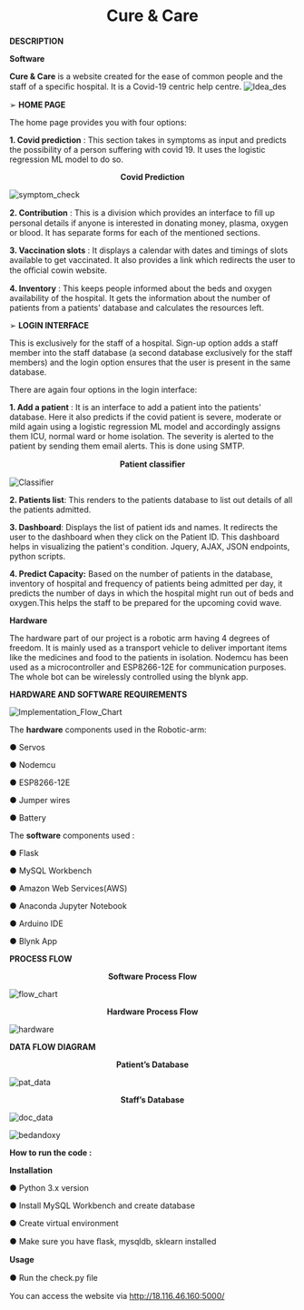 <h1 align="center"><b>
    Cure & Care
  </b>
</h1>

**DESCRIPTION**

**Software**

**Cure & Care** is a website created for the ease of common people and the staff of a speciﬁc hospital. It is a Covid-19 centric help centre.
![Idea_des](https://user-images.githubusercontent.com/54552117/118690973-39079b80-b826-11eb-8282-1ff124bbde4c.PNG)

➢ **HOME PAGE**

The home page provides you with four options:

**1. Covid prediction** : This section takes in symptoms as input and predicts the possibility of a person suffering with covid 19. It uses the logistic regression ML model to do so.





<p align="center"><b>
    Covid Prediction
  </b>
</p>

![symptom_check](https://user-images.githubusercontent.com/54552117/118691567-d662cf80-b826-11eb-9fe4-fba958069419.png)


**2. Contribution** : This is a division which provides an interface to ﬁll up personal details if anyone is interested in donating money, plasma, oxygen or blood. It has separate forms for each of the mentioned sections.

**3. Vaccination slots** : It displays a calendar with dates and timings of slots available to get vaccinated. It also provides a link which redirects the user to the oﬃcial cowin website.

**4. Inventory** : This keeps people informed about the beds and oxygen availability of the hospital. It gets the information about the number of patients from a patients' database and calculates the resources left.

➢ **LOGIN INTERFACE**

This is exclusively for the staff of a hospital. Sign-up option adds a staff member into the staff database (a second database exclusively for the staff members) and the login option ensures that the user is present in the same database.





There are again four options in the login interface:

**1. Add a patient** : It is an interface to add a patient into the patients' database. Here it also predicts if the covid patient is severe, moderate or mild again using a logistic regression ML model and accordingly assigns them ICU, normal ward or home isolation. The severity is alerted to the patient by sending them email alerts. This is done using SMTP.

<p align="center"><b>
    Patient classiﬁer
  </b>
</p>

![Classifier](https://user-images.githubusercontent.com/54552117/118691773-07430480-b827-11eb-8faa-3cdb1179254e.png)

**2. Patients list**: This renders to the patients database to list out details of all the patients admitted.

**3. Dashboard**: Displays the list of patient ids and names. It redirects the user to the dashboard when they click on the Patient ID. This dashboard helps in visualizing the patient's condition. Jquery, AJAX, JSON endpoints, python scripts.

**4. Predict Capacity:** Based on the number of patients in the database, inventory of hospital and frequency of patients being admitted per day, it predicts the number of days in which the hospital might run out of beds and oxygen.This helps the staff to be prepared for the upcoming covid wave.





**Hardware**

The hardware part of our project is a robotic arm having 4 degrees of freedom. It is mainly used as a transport vehicle to deliver important items like the medicines and food to the patients in isolation. Nodemcu has been used as a microcontroller and ESP8266-12E for communication purposes. The whole bot can be wirelessly controlled using the blynk app.

**HARDWARE AND SOFTWARE REQUIREMENTS**

![Implementation_Flow_Chart](https://user-images.githubusercontent.com/54552117/118691908-2a6db400-b827-11eb-90f9-e8d606584151.PNG)

The **hardware** components used in the Robotic-arm:

● Servos

● Nodemcu

● ESP8266-12E

● Jumper wires

● Battery





The **software** components used :

● Flask

● MySQL Workbench

● Amazon Web Services(AWS)

● Anaconda Jupyter Notebook

● Arduino IDE

● Blynk App

**PROCESS FLOW**

<p align="center"><b>
    Software Process Flow
  </b>
</p>

![flow_chart](https://user-images.githubusercontent.com/54552117/118691982-3e191a80-b827-11eb-8af4-efd33a2607f9.png)



<p align="center"><b>
    Hardware Process Flow
  </b>
</p>

![hardware](https://user-images.githubusercontent.com/54552117/118692050-4d986380-b827-11eb-9c44-c1d6057c35a6.PNG)

**DATA FLOW DIAGRAM**

<p align="center"><b>
    Patient’s Database
  </b>
</p>

![pat_data](https://user-images.githubusercontent.com/54552117/118692231-71f44000-b827-11eb-8a04-71f0b28102e6.png)




<p align="center"><b>
    Staff’s Database
  </b>
</p>

![doc_data](https://user-images.githubusercontent.com/54552117/118692395-a0721b00-b827-11eb-92e3-9edbe2aaec95.png)

![bedandoxy](https://user-images.githubusercontent.com/54552117/118692368-96501c80-b827-11eb-9a0f-63df08b36254.PNG)



**How to run the code :**

**Installation**

● Python 3.x version

● Install MySQL Workbench and create database

● Create virtual environment

● Make sure you have ﬂask, mysqldb, sklearn installed

**Usage**

● Run the check.py ﬁle

You can access the website via <http://18.116.46.160:5000/>

